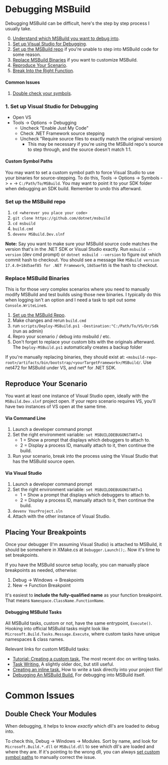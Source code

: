 # Debugging MSBuild
Debugging MSBuild can be difficult, here's the step by step process I usually take.

0. [Understand which MSBuild you want to debug into](..\the-flavors-of-msbuild\README.md).
1. [Set up Visual Studio for Debugging]().
1. [Set up the MSBuild repo]() if you're unable to step into MSBuild code for some reason.
1. [Replace MSBuild Binaries]() if you want to customize MSBuild.
1. [Reproduce Your Scenario]().
1. [Break Into the Right Function]().

#### Common Issues
1. [Double check your symbols]().

### 1. Set up Visual Studio for Debugging
- Open VS
- Tools -> Options -> Debugging
    - Uncheck "Enable Just My Code"
    - Check .NET Framework source stepping
    - Uncheck "Require source files to exactly match the original version)
        - This may be necessary if you're using the MSBuild repo's source to step through, and the source doesn't match 1:1.

#### Custom Symbol Paths
You may want to set a custom symbol path to force Visual Studio to use your binaries for source-stepping. To do this, Tools -> Options -> Symbols -> + -> `C:/Path/To/MSBuild`. You may want to point it to your SDK folder when debugging an SDK build. Remember to undo this afterward.

### Set up the MSBuild repo
1. `cd <wherever you place your code>`
1. `git clone https://github.com/dotnet/msbuild`
1. `cd msbuild`
1. `build.cmd`
1. `devenv MSBuild.Dev.slnf`

**Note:** Say you want to make sure your MSBuild source code matches the version that's in the .NET SDK or Visual Studio exactly. Run `msbuild --version` (dev cmd prompt) or `dotnet msbuild --version` to figure out which commit hash to checkout. You should see a message like `MSBuild version 17.4.0+18d5aef85 for .NET Framework`, `18d5aef85` is the hash to checkout.

### Replace MSBuild Binaries
This is for those _very_ complex scenarios where you need to manually modify MSBuild and test builds using those new binaries. I typically do this when logging isn't an option and I need a task to spit out some `Console.WriteLine`s.

1. [Set up the MSBuild Repo]().
1. Make changes and rerun `build.cmd`
1. run `scripts/Deploy-MSBuild.ps1 -Destination:"C:/Path/To/VS/Or/Sdk` (run as admin)
1. Repro your scenario / debug into msbuild / etc.
1. Don't forget to replace your custom bits with the originals afterward. The `Deploy-MSBuild.ps1` automatically creates a backup folder 

If you're manually replacing binaries, they should exist at: `<msbuild-repo-root>/artifacts/bin/bootstrap/<yourTargetFramework>/MSBuild/`. Use net472 for MSBuild under VS, and net* for .NET SDK.

## Reproduce Your Scenario
You want at least one instance of Visual Studio open, ideally with the `MSBuild.Dev.slnf` project open. If your repro scenario requires VS, you'll have two instances of VS open at the same time.

#### Via Command Line
1. Launch a developer command prompt
1. Set the right environment variable: `set MSBUILDDEBUGONSTART=1`
    - 1 = Show a prompt that displays which debuggers to attach to.
    - 2 = Display a process ID, manually attach to it, then continue the build.
1. Run your scenario, break into the process using the Visual Studio that has the MSBuild source open.

#### Via Visual Studio
1. Launch a developer command prompt
1. Set the right environment variable: `set MSBUILDDEBUGONSTART=1`
    - 1 = Show a prompt that displays which debuggers to attach to.
    - 2 = Display a process ID, manually attach to it, then continue the build.
1. `devenv YourProject.sln`
1. Attach with the other instance of Visual Studio.

## Placing Your Breakpoints
Once your debugger (I'm assuming Visual Studio) is attached to MSBuild, it should be somewhere in XMake.cs at `Debugger.Launch();`. Now it's time to set breakpoints.

If you have the MSBuild source setup locally, you can manually place breakpoints as needed, otherwise:

1. Debug -> Windows -> Breakpoints
1. New -> Function Breakpoint

It's easiest to **include the fully-qualified name** as your function breakpoint. That means `Namespace.ClassName.FunctionName`. 

#### Debugging MSBuild Tasks
All MSBuild tasks, custom or not, have the same entrypoint, `Execute()`. Hooking into official MSBuild tasks might look like `Microsoft.Build.Tasks.Message.Execute`, where custom tasks have unique namespaces & class names.

Relevant links for custom MSBuild tasks:
- [Tutorial: Creating a custom task.](https://docs.microsoft.com/visualstudio/msbuild/tutorial-custom-task-code-generation) The most recent doc on writing tasks.
- [Task Writing.](https://docs.microsoft.com/en-us/visualstudio/msbuild/task-writing?view=vs-2022) A slightly older doc, but still useful.
- [Creating an inline task.](https://docs.microsoft.com/visualstudio/msbuild/msbuild-roslyncodetaskfactory) How to write a task directly into your project file!
- [Debugging An MSBuild Build.](https://gist.github.com/BenVillalobos/c901534892f3249246ccb03bd75ddf91) For debugging into MSBuild itself.

# Common Issues

## Double Check Your Modules
When debugging, it helps to know _exactly_ which dll's are loaded to debug into.

To check this, Debug -> Windows -> Modules. Sort by name, and look for `Microsoft.Build.*.dll` or `MSBuild.dll` to see which dll's are loaded and where they are. If it's pointing to the wrong dll, you can always [set custom symbol paths](#custom-symbol-paths) to manually correct the issue.
